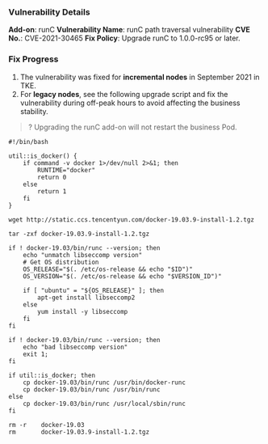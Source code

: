 



### Vulnerability Details
**Add-on**: runC
**Vulnerability Name**: runC path traversal vulnerability
**CVE No.**: CVE-2021-30465
**Fix Policy**: Upgrade runC to 1.0.0-rc95 or later.

 

### Fix Progress
1. The vulnerability was fixed for **incremental nodes** in September 2021 in TKE.
2. For **legacy nodes**, see the following upgrade script and fix the vulnerability during off-peak hours to avoid affecting the business stability.
>? Upgrading the runC add-on will not restart the business Pod.
>
```
#!/bin/bash

util::is_docker() {
    if command -v docker 1>/dev/null 2>&1; then
        RUNTIME="docker"
        return 0
    else
        return 1
    fi
}

wget http://static.ccs.tencentyun.com/docker-19.03.9-install-1.2.tgz

tar -zxf docker-19.03.9-install-1.2.tgz

if ! docker-19.03/bin/runc --version; then 
	echo "unmatch libseccomp version"
	# Get OS distribution
	OS_RELEASE="$(. /etc/os-release && echo "$ID")"
	OS_VERSION="$(. /etc/os-release && echo "$VERSION_ID")"

	if [ "ubuntu" = "${OS_RELEASE}" ]; then
	    apt-get install libseccomp2
	else 
		yum install -y libseccomp
	fi
fi

if ! docker-19.03/bin/runc --version; then 
	echo "bad libseccomp version"
	exit 1;
fi

if util::is_docker; then
	cp docker-19.03/bin/runc /usr/bin/docker-runc
	cp docker-19.03/bin/runc /usr/bin/runc
else
	cp docker-19.03/bin/runc /usr/local/sbin/runc
fi

rm -r    docker-19.03
rm       docker-19.03.9-install-1.2.tgz

```
